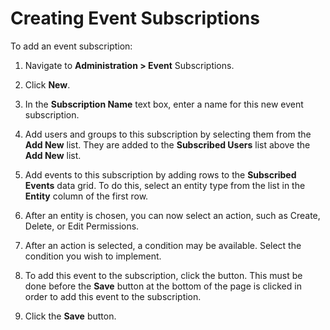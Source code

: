 [title]: # (Creating Event Subscriptions)
[tags]: # (XXX)
[priority]: # (10)

# Creating Event Subscriptions

To add an event subscription:

1. Navigate to **Administration > Event** Subscriptions.

2. Click **New**.

3. In the **Subscription Name** text box, enter a name for this new event subscription.

4. Add users and groups to this subscription by selecting them from the **Add New** list. They are added to the **Subscribed Users** list above the **Add New** list.

5. Add events to this subscription by adding rows to the **Subscribed Events** data grid. To do this, select an entity type from the list in the **Entity** column of the first row.

6. After an entity is chosen, you can now select an action, such as Create, Delete, or Edit Permissions.

7. After an action is selected, a condition may be available. Select the condition you wish to implement.

8. To add this event to the subscription, click the button. This must be done before the **Save** button at the bottom of the page is clicked in order to add this event to the subscription.

9. Click the **Save** button.
